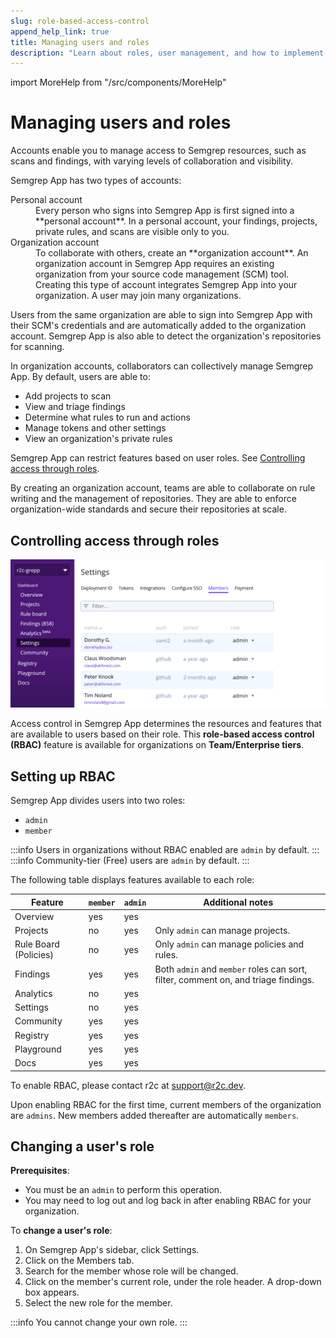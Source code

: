 ```yaml
---
slug: role-based-access-control
append_help_link: true
title: Managing users and roles 
description: "Learn about roles, user management, and how to implement role-based access control in Semgrep App."
---
```


import MoreHelp from "/src/components/MoreHelp"


# Managing users and roles

Accounts enable you to manage access to Semgrep resources, such as scans and findings, with varying levels of collaboration and visibility.

Semgrep App has two types of accounts:

<dl>
    <dt>Personal account</dt>
    <dd>Every person who signs into Semgrep App is first signed into a **personal account**. In a personal account, your findings, projects, private rules, and scans are visible only to you.</dd>
    <dt>Organization account</dt>
    <dd>To collaborate with others, create an **organization account**. An organization account in Semgrep App requires an existing organization from your source code management (SCM) tool. Creating this type of account integrates Semgrep App into your organization. A user may join many organizations.</dd>
</dl>

Users from the same organization are able to sign into Semgrep App with their SCM's credentials and are automatically added to the organization account. Semgrep App is also able to detect the organization's repositories for scanning.

In organization accounts, collaborators can collectively manage Semgrep App. By default, users are able to: 

* Add projects to scan
* View and triage findings
* Determine what rules to run and actions
* Manage tokens and other settings
* View an organization's private rules

Semgrep App can restrict features based on user roles. See [Controlling access through roles](#controlling-access-through-roles).

By creating an organization account, teams are able to collaborate on rule writing and the management of repositories. They are able to enforce organization-wide standards and secure their repositories at scale.

## Controlling access through roles

![Screenshot of role-based access control ](../img/rbac-overview.png)<br />

Access control in Semgrep App determines the resources and features that are available to users based on their role. This **role-based access control (RBAC)** feature is available for organizations on **Team/Enterprise tiers**.

## Setting up RBAC

Semgrep App divides users into two roles:

* `admin`
* `member`

:::info
Users in organizations without RBAC enabled are `admin` by default.
:::
:::info
Community-tier (Free) users are `admin` by default.
:::

The following table displays features available to each role:

| Feature               | `member`  | `admin`   | Additional notes                                                                   |
| ---------             | --------- | --------- | ---------                                                                          |
| Overview              | yes       | yes       |                                                                                    |
| Projects              | no        | yes       | Only `admin` can manage projects.                                                  |
| Rule Board (Policies) | no        | yes       | Only `admin` can manage policies and rules.                                        |
| Findings              | yes       | yes       | Both `admin` and `member` roles can sort, filter, comment on, and triage findings. |
| Analytics             | no        | yes       |                                                                                    |
| Settings              | no        | yes       |                                                                                    |
| Community             | yes       | yes       |                                                                                    |
| Registry              | yes       | yes       |                                                                                    |
| Playground            | yes       | yes       |                                                                                    |
| Docs                  | yes       | yes       |                                                                                    |

To enable RBAC, please contact r2c at [support@r2c.dev](mailto:support@r2c.dev).

Upon enabling RBAC for the first time, current members of the organization are `admins`. New members added thereafter are automatically `members`.

## Changing a user's role

**Prerequisites**:

* You must be an `admin` to perform this operation.
* You may need to log out and log back in after enabling RBAC for your organization.

To **change a user's role**:

1. On Semgrep App's sidebar, click Settings.
2. Click on the Members tab.
3. Search for the member whose role will be changed.
4. Click on the member's current role, under the role header. A drop-down box appears.
5. Select the new role for the member.

:::info
You cannot change your own role.
:::


<MoreHelp />
